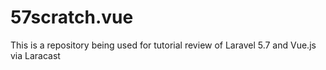 # 57scratch.vue
This is a repository being used for tutorial review of Laravel 5.7 and Vue.js via Laracast

